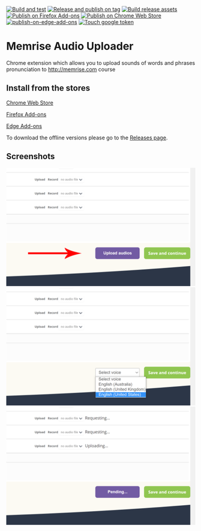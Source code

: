 [![Build and test](https://github.com/cardinalby/memrise-audio-uploader/actions/workflows/build-and-test.yml/badge.svg)](https://github.com/cardinalby/memrise-audio-uploader/actions/workflows/build-and-test.yml)
[![Release and publish on tag](https://github.com/cardinalby/memrise-audio-uploader/actions/workflows/publish-release-on-tag.yml/badge.svg)](https://github.com/cardinalby/memrise-audio-uploader/actions/workflows/publish-release-on-tag.yml)
[![Build release assets](https://github.com/cardinalby/memrise-audio-uploader/actions/workflows/build-assets-on-release.yml/badge.svg)](https://github.com/cardinalby/memrise-audio-uploader/actions/workflows/build-assets-on-release.yml)
[![Publish on Firefox Add-ons](https://github.com/cardinalby/memrise-audio-uploader/actions/workflows/publish-on-firefox-addons.yml/badge.svg)](https://github.com/cardinalby/memrise-audio-uploader/actions/workflows/publish-on-firefox-addons.yml)
[![Publish on Chrome Web Store](https://github.com/cardinalby/memrise-audio-uploader/actions/workflows/publish-on-chrome-webstore.yml/badge.svg)](https://github.com/cardinalby/memrise-audio-uploader/actions/workflows/publish-on-chrome-webstore.yml)
[![publish-on-edge-add-ons](https://github.com/cardinalby/memrise-audio-uploader/actions/workflows/publish-on-edge-add-ons.yml/badge.svg)](https://github.com/cardinalby/memrise-audio-uploader/actions/workflows/publish-on-edge-add-ons.yml)
[![Touch google token](https://github.com/cardinalby/memrise-audio-uploader/actions/workflows/touch-google-refresh-token.yml/badge.svg)](https://github.com/cardinalby/memrise-audio-uploader/actions/workflows/touch-google-refresh-token.yml)

# Memrise Audio Uploader
Chrome extension which allows you to upload sounds of words and phrases pronunciation to http://memrise.com course

## Install from the stores
[Chrome Web Store](https://chrome.google.com/webstore/detail/memrise-audio-uploader/fonhjbpoimjmgfgbboichngpjlmilbmk)

[Firefox Add-ons](https://addons.mozilla.org/firefox/addon/memrise-audio-uploader/)

[Edge Add-ons](https://microsoftedge.microsoft.com/addons/detail/memrise-audio-uploader/cmljjaboaahkfdlmhdcefmegoenbpjah)

To download the offline versions please go to the 
[Releases page](https://github.com/cardinalby/memrise-audio-uploader/releases).

## Screenshots
![Screenshot 1](design/screenshots/screenshot1.png)
![Screenshot 1](design/screenshots/screenshot2.png)
![Screenshot 1](design/screenshots/screenshot3.png)
